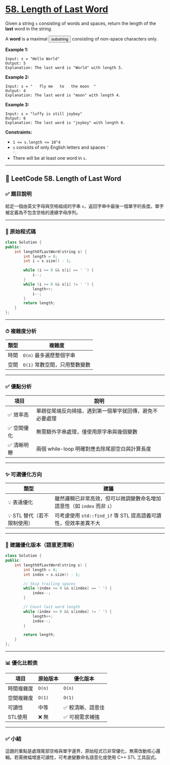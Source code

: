 # [58. Length of Last Word](https://leetcode.com/problems/length-of-last-word/description/)

Given a string <code>s</code> consisting of words and spaces, return the length of the **last**  word in the string.

A **word**  is a maximal <button type="button" aria-haspopup="dialog" aria-expanded="false" aria-controls="radix-:rp:" data-state="closed" class="">substring</button> consisting of non-space characters only.

**Example 1:** 

```
Input: s = "Hello World"
Output: 5
Explanation: The last word is "World" with length 5.
```

**Example 2:** 

```
Input: s = "   fly me   to   the moon  "
Output: 4
Explanation: The last word is "moon" with length 4.
```

**Example 3:** 

```
Input: s = "luffy is still joyboy"
Output: 6
Explanation: The last word is "joyboy" with length 6.
```

**Constraints:** 

- <code>1 <= s.length <= 10^4</code>
- <code>s</code> consists of only English letters and spaces <code>' '</code>.
- There will be at least one word in <code>s</code>.

---

## 📝 LeetCode 58. Length of Last Word

### ✅ 題目說明

給定一個由英文字母與空格組成的字串 `s`，返回字串中最後一個單字的長度。單字被定義為不包含空格的連續字母序列。

---

### 🧾 原始程式碼

```cpp
class Solution {
public:
    int lengthOfLastWord(string s) {
        int length = 0;
        int i = s.size() - 1;

        while (i >= 0 && s[i] == ' ') {
            i--;
        }
        while (i >= 0 && s[i] != ' ') {
            length++;
            i--; 
        }
        return length;
    }
};
```

---

### ⏱ 複雜度分析

| 類型 | 複雜度                |
| -- | ------------------ |
| 時間 | `O(n)` 最多遍歷整個字串    |
| 空間 | `O(1)` 常數空間，只用整數變數 |

---

### ✅ 優點分析

| 項目     | 說明                            |
| ------ | ----------------------------- |
| ✅ 效率高  | 單趟從尾端反向掃描，遇到第一個單字就回傳，避免不必要處理  |
| ✅ 空間優化 | 無需額外字串處理，僅使用原字串與幾個變數          |
| ✅ 清晰明瞭 | 兩個 while-loop 明確對應去除尾部空白與計算長度 |

---

### ✨ 可選優化方向

| 類型                | 建議                                         |
| ----------------- | ------------------------------------------ |
| 💡 表達優化           | 雖然邏輯已非常高效，但可以微調變數命名增加語意性（如 `index` 而非 `i`） |
| 💡 STL 替代（若不限制使用） | 可考慮使用 `std::find_if` 等 STL 提高語義可讀性，但效率差異不大 |

---

### 🧼 建議優化版本（語意更清晰）

```cpp
class Solution {
public:
    int lengthOfLastWord(string s) {
        int length = 0;
        int index = s.size() - 1;

        // Skip trailing spaces
        while (index >= 0 && s[index] == ' ') {
            index--;
        }

        // Count last word length
        while (index >= 0 && s[index] != ' ') {
            length++;
            index--;
        }

        return length;
    }
};
```

---

### 📊 優化比較表

| 項目    | 原始版本   | 優化版本      |
| ----- | ------ | --------- |
| 時間複雜度 | `O(n)` | `O(n)`    |
| 空間複雜度 | `O(1)` | `O(1)`    |
| 可讀性   | 中等     | ✅ 較清晰、語意佳 |
| STL使用 | ❌ 無    | ✅ 可視需求補強  |

---

### ✅ 小結

這題的重點是處理尾部空格與單字邊界，原始程式已非常優化，無需改動核心邏輯。若需微幅增進可讀性，可考慮變數命名語意化或使用 C++ STL 工具函式。
